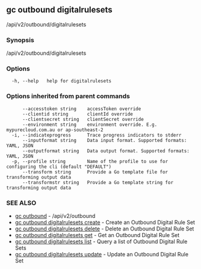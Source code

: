 ## gc outbound digitalrulesets

/api/v2/outbound/digitalrulesets

### Synopsis

/api/v2/outbound/digitalrulesets

### Options

```
  -h, --help   help for digitalrulesets
```

### Options inherited from parent commands

```
      --accesstoken string    accessToken override
      --clientid string       clientId override
      --clientsecret string   clientSecret override
      --environment string    environment override. E.g. mypurecloud.com.au or ap-southeast-2
  -i, --indicateprogress      Trace progress indicators to stderr
      --inputformat string    Data input format. Supported formats: YAML, JSON
      --outputformat string   Data output format. Supported formats: YAML, JSON
  -p, --profile string        Name of the profile to use for configuring the cli (default "DEFAULT")
      --transform string      Provide a Go template file for transforming output data
      --transformstr string   Provide a Go template string for transforming output data
```

### SEE ALSO

* [gc outbound](gc_outbound.html)	 - /api/v2/outbound
* [gc outbound digitalrulesets create](gc_outbound_digitalrulesets_create.html)	 - Create an Outbound Digital Rule Set
* [gc outbound digitalrulesets delete](gc_outbound_digitalrulesets_delete.html)	 - Delete an Outbound Digital Rule Set
* [gc outbound digitalrulesets get](gc_outbound_digitalrulesets_get.html)	 - Get an Outbound Digital Rule Set
* [gc outbound digitalrulesets list](gc_outbound_digitalrulesets_list.html)	 - Query a list of Outbound Digital Rule Sets
* [gc outbound digitalrulesets update](gc_outbound_digitalrulesets_update.html)	 - Update an Outbound Digital Rule Set


